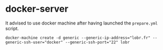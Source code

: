 # docker-server

It advised to use docker machine after having launched the `prepare.yml` script.

    docker-machine create -d generic --generic-ip-address="lobr.fr" --generic-ssh-user="docker" --generic-ssh-port="22" lobr